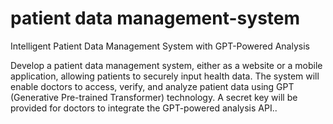 #  patient data management-system
Intelligent Patient Data Management
System with GPT-Powered Analysis

Develop a patient data management system, either as a website or a
mobile application, allowing patients to securely input health data.
The system will enable doctors to access, verify, and analyze patient
data using GPT (Generative Pre-trained Transformer) technology. A
secret key will be provided for doctors to integrate the GPT-powered
analysis API..

